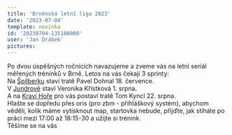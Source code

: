```yaml
---
title: 'Brněnská letní liga 2023'
date: '2023-07-04'
template: novinka
id: '20230704-135108000'
user: 'Jan Drábek'
pictures:
---
```

Po dvou úspěšných ročnících navazujeme a zveme vás na letní seriál měřených tréninků v Brně. Letos na vás čekají 3 sprinty:  
Na [Špilberku](https://oris.orientacnisporty.cz/Zavod?id=7990) staví tratě Pavel Dohnal 18. července.  
V [Jundrově](https://oris.orientacnisporty.cz/Zavod?id=7991) staví Veronika Křístková 1. srpna.  
A na [Kraví Hoře](https://oris.orientacnisporty.cz/Zavod?id=7992) pro vás postaví tratě Tom Kyncl 22. srpna.  
Hlašte se dopředu přes oris (pro zbm - přihláškový systém), abychom věděli, kolik máme vytisknout map, startovka nebude, přijďte, jak stíháte po práci mezi 17:00 až 18:15-30 a užijte si trénink.  
Těšíme se na vás
